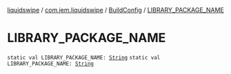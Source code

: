 [liquidswipe](../../index.md) / [com.jem.liquidswipe](../index.md) / [BuildConfig](index.md) / [LIBRARY_PACKAGE_NAME](./-l-i-b-r-a-r-y_-p-a-c-k-a-g-e_-n-a-m-e.md)

# LIBRARY_PACKAGE_NAME

`static val LIBRARY_PACKAGE_NAME: `[`String`](https://kotlinlang.org/api/latest/jvm/stdlib/kotlin/-string/index.html)
`static val LIBRARY_PACKAGE_NAME: `[`String`](https://kotlinlang.org/api/latest/jvm/stdlib/kotlin/-string/index.html)